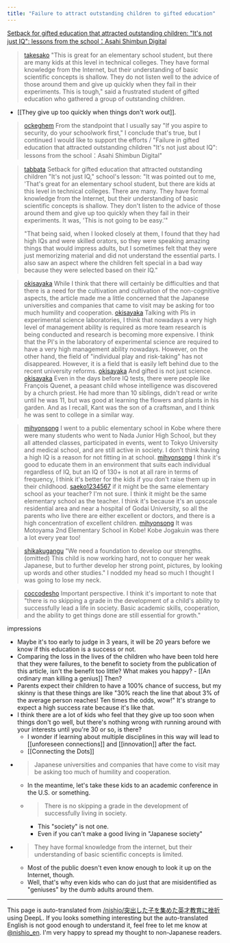 ```yaml
---
title: "Failure to attract outstanding children to gifted education"
---
```


[Setback for gifted education that attracted outstanding children: "It's not just IQ": lessons from the school：Asahi Shimbun Digital](https://www.asahi.com/articles/ASRDX4TVJRDQUCVL04V.html)

> [takesako](https://twitter.com/takesako/status/1743124687830634893) "This is great for an elementary school student, but there are many kids at this level in technical colleges. They have formal knowledge from the Internet, but their understanding of basic scientific concepts is shallow. They do not listen well to the advice of those around them and give up quickly when they fail in their experiments. This is tough," said a frustrated student of gifted education who gathered a group of outstanding children.
- [[They give up too quickly when things don't work out]].

> [ockeghem](https://twitter.com/ockeghem/status/1743205536290718097) From the standpoint that I usually say "If you aspire to security, do your schoolwork first," I conclude that's true, but I continued I would like to support the efforts / "Failure in gifted education that attracted outstanding children "It's not just about IQ": lessons from the school：Asahi Shimbun Digital"

> [tabbata](https://twitter.com/tabbata/status/1743624756858122364) Setback for gifted education that attracted outstanding children "It's not just IQ," school's lesson: "It was pointed out to me, 'That's great for an elementary school student, but there are kids at this level in technical colleges. There are many. They have formal knowledge from the Internet, but their understanding of basic scientific concepts is shallow. They don't listen to the advice of those around them and give up too quickly when they fail in their experiments. It was, 'This is not going to be easy.'"
>
>  "That being said, when I looked closely at them, I found that they had high IQs and were skilled orators, so they were speaking amazing things that would impress adults, but I sometimes felt that they were just memorizing material and did not understand the essential parts. I also saw an aspect where the children felt special in a bad way because they were selected based on their IQ."

> [okisayaka](https://twitter.com/okisayaka/status/1743500640511463801)
>  While I think that there will certainly be difficulties and that there is a need for the cultivation and cultivation of the non-cognitive aspects, the article made me a little concerned that the Japanese universities and companies that came to visit may be asking for too much humility and cooperation.
> [okisayaka](https://twitter.com/okisayaka/status/1743500642373755271) Talking with PIs in experimental science laboratories, I think that nowadays a very high level of management ability is required as more team research is being conducted and research is becoming more expensive. I think that the PI's in the laboratory of experimental science are required to have a very high management ability nowadays. However, on the other hand, the field of "individual play and risk-taking" has not disappeared. However, it is a field that is easily left behind due to the recent university reforms.
> [okisayaka](https://twitter.com/okisayaka/status/1743500723512598652) And gifted is not just science.
> [okisayaka](https://twitter.com/okisayaka/status/1743509391687684556) Even in the days before IQ tests, there were people like François Quenet, a peasant child whose intelligence was discovered by a church priest. He had more than 10 siblings, didn't read or write until he was 11, but was good at learning the flowers and plants in his garden. And as I recall, Kant was the son of a craftsman, and I think he was sent to college in a similar way.

> [mihyonsong](https://twitter.com/mihyonsong/status/1743249633458172294) I went to a public elementary school in Kobe where there were many students who went to Nada Junior High School, but they all attended classes, participated in events, went to Tokyo University and medical school, and are still active in society. I don't think having a high IQ is a reason for not fitting in at school.
> [mihyonsong](https://twitter.com/mihyonsong/status/1743250291934597499) I think it's good to educate them in an environment that suits each individual regardless of IQ, but an IQ of 130+ is not at all rare in terms of frequency, I think it's better for the kids if you don't raise them up in their childhood.
> [saeko1234567](https://twitter.com/saeko1234567/status/1743254555939451166) if it might be the same elementary school as your teacher? I'm not sure. I think it might be the same elementary school as the teacher. I think it's because it's an upscale residential area and near a hospital of Godai University, so all the parents who live there are either excellent or doctors, and there is a high concentration of excellent children.
> [mihyonsong](https://twitter.com/mihyonsong/status/1743254898689642816) It was Motoyama 2nd Elementary School in Kobe! Kobe Jogakuin was there a lot every year too!

> [shikakugangu](https://twitter.com/shikakugangu/status/1743256001997083119) "We need a foundation to develop our strengths. (omitted) This child is now working hard, not to conquer her weak Japanese, but to further develop her strong point, pictures, by looking up words and other studies."
>  I nodded my head so much I thought I was going to lose my neck.

> [coccodesho](https://twitter.com/coccodesho/status/1743101843193114858) Important perspective. I think it's important to note that "there is no skipping a grade in the development of a child's ability to successfully lead a life in society. Basic academic skills, cooperation, and the ability to get things done are still essential for growth."

impressions
- Maybe it's too early to judge in 3 years, it will be 20 years before we know if this education is a success or not.
- Comparing the loss in the lives of the children who have been told here that they were failures, to the benefit to society from the publication of this article, isn't the benefit too little? What makes you happy?
        - [[An ordinary man killing a genius]] Then?
- Parents expect their children to have a 100% chance of success, but my skinny is that these things are like "30% reach the line that about 3% of the average person reaches! Ten times the odds, wow!" It's strange to expect a high success rate because it's like that.
- I think there are a lot of kids who feel that they give up too soon when things don't go well, but there's nothing wrong with running around with your interests until you're 30 or so, is there?
    - I wonder if learning about multiple disciplines in this way will lead to [[unforeseen connections]] and [[innovation]] after the fact.
    - [[Connecting the Dots]]
- >  Japanese universities and companies that have come to visit may be asking too much of humility and cooperation.
    - In the meantime, let's take these kids to an academic conference in the U.S. or something.
    - >  There is no skipping a grade in the development of successfully living in society.
        - This "society" is not one.
        - Even if you can't make a good living in "Japanese society"
- > They have formal knowledge from the internet, but their understanding of basic scientific concepts is limited.
    - Most of the public doesn't even know enough to look it up on the Internet, though.
    - Well, that's why even kids who can do just that are misidentified as "geniuses" by the dumb adults around them.

---
This page is auto-translated from [/nishio/突出した子を集めた英才教育に挫折](https://scrapbox.io/nishio/突出した子を集めた英才教育に挫折) using DeepL. If you looks something interesting but the auto-translated English is not good enough to understand it, feel free to let me know at [@nishio_en](https://twitter.com/nishio_en). I'm very happy to spread my thought to non-Japanese readers.